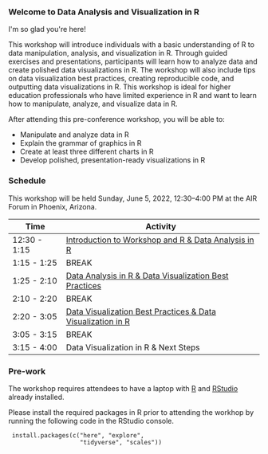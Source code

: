 ### Welcome to Data Analysis and Visualization in R

I'm so glad you're here! 

This workshop will introduce individuals with a basic understanding of R to data manipulation, analysis, and visualization in R. Through guided exercises and presentations, participants will learn how to analyze data and create polished data visualizations in R. The workshop will also include tips on data visualization best practices, creating reproducible code, and outputting data visualizations in R. This workshop is ideal for higher education professionals who have limited experience in R and want to learn how to manipulate, analyze, and visualize data in R.

After attending this pre-conference workshop, you will be able to:
- Manipulate and analyze data in R
- Explain the grammar of graphics in R
- Create at least three different charts in R
- Develop polished, presentation-ready visualizations in R


### Schedule

This workshop will be held Sunday, June 5, 2022, 12:30–4:00 PM at the AIR Forum in Phoenix, Arizona.

| Time | Activity |
| ----------- | ----------- |
| 12:30 - 1:15 | [Introduction to Workshop and R & Data Analysis in R](part-1.md) |
| 1:15 - 1:25 | BREAK |
| 1:25 - 2:10 | [Data Analysis in R & Data Visualization Best Practices](part-2.md) |
| 2:10 - 2:20 | BREAK |
| 2:20 - 3:05 | [Data Visualization Best Practices & Data Visualization in R](part-3.md) |
| 3:05 - 3:15 | BREAK |
| 3:15 - 4:00 | Data Visualization in R & Next Steps |


### Pre-work

The workshop requires attendees to have a laptop with [R](https://www.r-project.org/) and [RStudio](https://www.rstudio.com/) already installed.

Please install the required packages in R prior to attending the workhop by running the following code in the RStudio console.

```
 install.packages(c("here", "explore", 
                    "tidyverse", "scales"))
```
